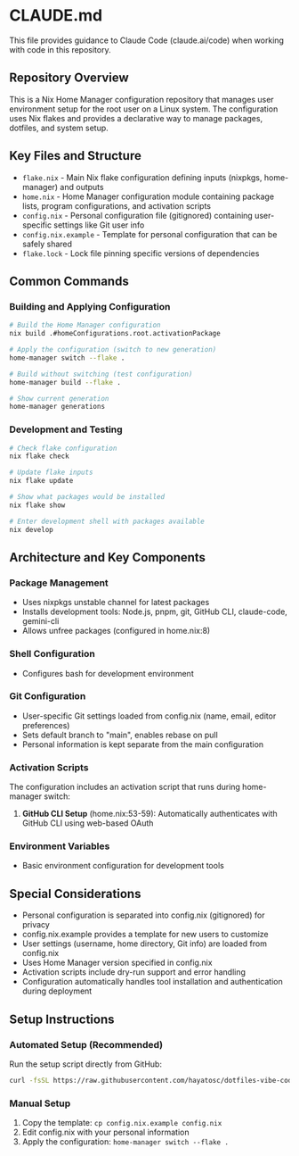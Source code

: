 # CLAUDE.md

This file provides guidance to Claude Code (claude.ai/code) when working with code in this repository.

## Repository Overview

This is a Nix Home Manager configuration repository that manages user environment setup for the root user on a Linux system. The configuration uses Nix flakes and provides a declarative way to manage packages, dotfiles, and system setup.

## Key Files and Structure

- `flake.nix` - Main Nix flake configuration defining inputs (nixpkgs, home-manager) and outputs
- `home.nix` - Home Manager configuration module containing package lists, program configurations, and activation scripts
- `config.nix` - Personal configuration file (gitignored) containing user-specific settings like Git user info
- `config.nix.example` - Template for personal configuration that can be safely shared
- `flake.lock` - Lock file pinning specific versions of dependencies

## Common Commands

### Building and Applying Configuration
```bash
# Build the Home Manager configuration
nix build .#homeConfigurations.root.activationPackage

# Apply the configuration (switch to new generation)
home-manager switch --flake .

# Build without switching (test configuration)
home-manager build --flake .

# Show current generation
home-manager generations
```

### Development and Testing
```bash
# Check flake configuration
nix flake check

# Update flake inputs
nix flake update

# Show what packages would be installed
nix flake show

# Enter development shell with packages available
nix develop
```

## Architecture and Key Components

### Package Management
- Uses nixpkgs unstable channel for latest packages
- Installs development tools: Node.js, pnpm, git, GitHub CLI, claude-code, gemini-cli
- Allows unfree packages (configured in home.nix:8)

### Shell Configuration
- Configures bash for development environment

### Git Configuration
- User-specific Git settings loaded from config.nix (name, email, editor preferences)
- Sets default branch to "main", enables rebase on pull
- Personal information is kept separate from the main configuration

### Activation Scripts
The configuration includes an activation script that runs during home-manager switch:

1. **GitHub CLI Setup** (home.nix:53-59): Automatically authenticates with GitHub CLI using web-based OAuth

### Environment Variables
- Basic environment configuration for development tools

## Special Considerations

- Personal configuration is separated into config.nix (gitignored) for privacy
- config.nix.example provides a template for new users to customize
- User settings (username, home directory, Git info) are loaded from config.nix
- Uses Home Manager version specified in config.nix
- Activation scripts include dry-run support and error handling
- Configuration automatically handles tool installation and authentication during deployment

## Setup Instructions

### Automated Setup (Recommended)
Run the setup script directly from GitHub:
```bash
curl -fsSL https://raw.githubusercontent.com/hayatosc/dotfiles-vibe-coder/refs/heads/main/setup.sh | bash
```

### Manual Setup
1. Copy the template: `cp config.nix.example config.nix`
2. Edit config.nix with your personal information
3. Apply the configuration: `home-manager switch --flake .`